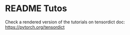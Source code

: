 README Tutos
============

Check a rendered version of the tutorials on tensordict doc: https://pytorch.org/tensordict

